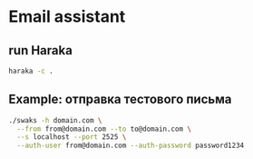 # Email assistant

## run Haraka

```bash
haraka -c .
```

## Example: отправка тестового письма

```bash
./swaks -h domain.com \
  --from from@domain.com --to to@domain.com \
  --s localhost --port 2525 \
  --auth-user from@domain.com --auth-password password1234
```
